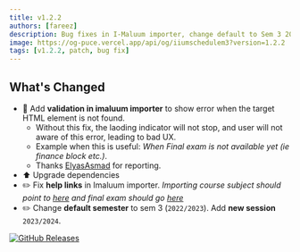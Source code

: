 ```yaml
---
title: v1.2.2
authors: [fareez]
description: Bug fixes in I-Maluum importer, change default to Sem 3 2022/2023 etc.
image: https://og-puce.vercel.app/api/og/iiumschedulem3?version=1.2.2
tags: [v1.2.2, patch, bug fix]
---
```


## What's Changed

- :bug: Add **validation in imaluum importer** to show error when the target HTML element is not found.
  - Without this fix, the laoding indicator will not stop, and user will not aware of this error, leading to bad UX.
  - Example when this is useful: _When Final exam is not available yet (ie finance block etc.)_.
  - Thanks [ElyasAsmad](https://github.com/ElyasAsmad) for reporting.
- :arrow_up: Upgrade dependencies
- :pencil2: Fix **help links** in Imaluum importer. _Importing course subject should point to [here](https://iiumschedule.iqfareez.com/docs/extract) and final exam should go [here](https://iiumschedule.iqfareez.com/docs/final-exams/)_
- :pencil2: Change **default semester** to sem 3 (`2022/2023`). Add **new session** `2023/2024`.

[![GitHub Releases](https://img.shields.io/badge/view%20on%20github-%23121011.svg?style=for-the-badge&logo=github&logoColor=white)](https://github.com/iiumschedule/iium_schedule/releases/tag/1.2.2%2B34)
